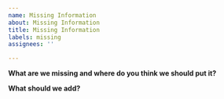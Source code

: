 ```yaml
---
name: Missing Information
about: Missing Information
title: Missing Information
labels: missing
assignees: ''

---
```

<!--HEADS UP! Anything you put in \<!-- this --\> will NOT be sent due to it being a comment. Please put your input outside of these, preferably, delete all of the comments, more info about comments here -> https://gist.github.com/jonikarppinen/47dc8c1d7ab7e911f4c9#gistcomment-3744625 -->

**What are we missing and where do you think we should put it?**
<!--What is it that we are missing and where?-->

**What should we add?**
<!--At least an outline of what it should be, if you don't know, leave this blank or delete this part.-->

<!--Remember to edit labels/tags to filter this.-->
